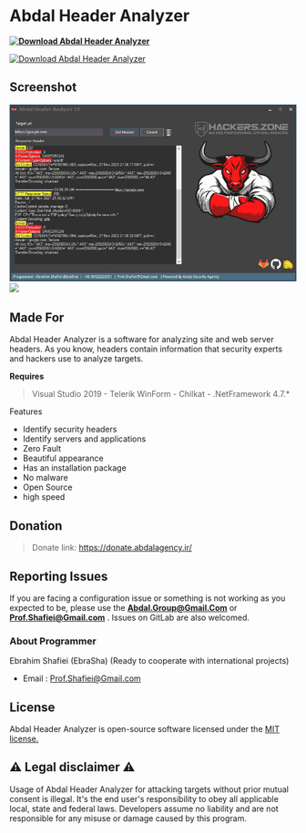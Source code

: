 # Abdal Header Analyzer

**[![Download  Abdal Header Analyzer](https://img.shields.io/sourceforge/dt/abdal-header-analyzer.svg)](https://sourceforge.net/projects/abdal-header-analyzer/files/latest/download)**

[![Download  Abdal Header Analyzer](https://a.fsdn.com/con/app/sf-download-button)](https://sourceforge.net/projects/abdal-header-analyzer/files/latest/download)

## Screenshot

![](abdal-header-analyzer.jpg)
![](https://github.com/abdal-security-group/abdal-header-analyzer/blob/main/img/abdal-header-analyzer.jpg)


## Made For

Abdal Header Analyzer is a software for analyzing site and web server headers. As you know, headers contain information that security experts and hackers use to analyze targets.


**Requires**
> Visual Studio 2019 - Telerik WinForm - Chilkat - .NetFramework 4.7.*
>


Features

- Identify security headers
- Identify servers and applications
- Zero Fault
- Beautiful appearance
- Has an installation package
- No malware
- Open Source
- high speed

## Donation
> Donate link: https://donate.abdalagency.ir/


## Reporting Issues

If you are facing a configuration issue or something is not working as you expected to be, please use the **Abdal.Group@Gmail.Com** or **Prof.Shafiei@Gmail.com** . Issues on GitLab are also welcomed.




### About Programmer
Ebrahim Shafiei (EbraSha) (Ready to cooperate with international projects)
- Email : Prof.Shafiei@Gmail.com


## License
Abdal Header Analyzer is open-source software licensed under the [MIT license.](https://choosealicense.com/licenses/mit/)


## ⚠️ Legal disclaimer ⚠️

Usage of Abdal Header Analyzer for attacking targets without prior mutual consent is illegal. It's the end user's responsibility to obey all applicable local, state and federal laws. Developers assume no liability and are not responsible for any misuse or damage caused by this program.




